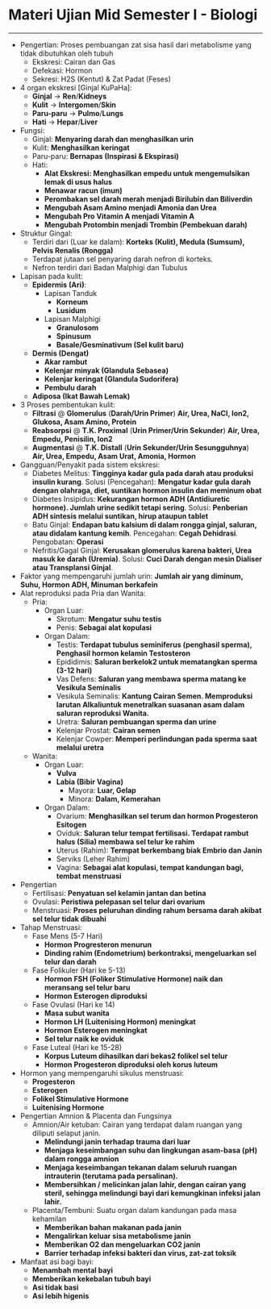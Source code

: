 # Materi Ujian Mid Semester I - Biologi

---

- Pengertian: Proses pembuangan zat sisa hasil dari metabolisme yang tidak dibutuhkan oleh tubuh
  - Ekskresi: Cairan dan Gas
  - Defekasi: Hormon
  - Sekresi:  H2S (Kentut) & Zat Padat (Feses)
- 4 organ ekskresi [Ginjal KuPaHa]:
  - **Ginjal** -> **Ren**/**Kidneys**
  - **Kulit** -> **Intergomen**/**Skin**
  - **Paru-paru** -> **Pulmo**/**Lungs**
  - **Hati** -> **Hepar**/**Liver**
- Fungsi:
  - Ginjal: **Menyaring darah dan menghasilkan urin**
  - Kulit: **Menghasilkan keringat**
  - Paru-paru: **Bernapas (Inspirasi & Ekspirasi)**
  - Hati: 
    - **Alat Ekskresi: Menghasilkan empedu untuk mengemulsikan lemak di usus halus**
    - **Menawar racun (imun)**
    - **Perombakan sel darah merah menjadi Birilubin dan Biliverdin**
    - **Mengubah Asam Amino menjadi Amonia dan Urea**
    - **Mengubah Pro Vitamin A menjadi Vitamin A**
    - **Mengubah Protombin menjadi Trombin (Pembekuan darah)**
- Struktur Gingal: 
  - Terdiri dari (Luar ke dalam): **Korteks (Kulit), Medula (Sumsum), Pelvis Renalis (Rongga)**
  - Terdapat jutaan sel penyaring darah nefron di korteks.
  - Nefron terdiri dari Badan Malphigi dan Tubulus
- Lapisan pada kulit:
  - **Epidermis (Ari)**:
    - Lapisan Tanduk
      - **Korneum**
      - **Lusidum**
    - Lapisan Malphigi
      - **Granulosom**
      - **Spinusum**
      - **Basale/Gesminativum (Sel kulit baru)**
  - **Dermis (Dengat)**
    - **Akar rambut**
    - **Kelenjar minyak (Glandula Sebasea)**
    - **Kelenjar keringat (Glandula Sudorifera)**
    - **Pembulu darah**
  - **Adiposa (Ikat Bawah Lemak)**
- 3 Proses pembentukan kulit:
  - **Filtrasi** @ **Glomerulus** (**Darah/Urin Primer**) **Air, Urea, NaCI, Ion2, Glukosa, Asam Amino, Protein**
  - **Reabsorpsi** @ **T.K. Proximal** (**Urin Primer/Urin Sekunder**) **Air, Urea, Empedu, Penisilin, Ion2**
  - **Augmentasi** @ **T.K. Distall** (**Urin Sekunder/Urin Sesungguhnya**) **Air, Urea, Empedu, Asam Urat, Amonia, Hormon**
- Gangguan/Penyakit pada sistem ekskresi:
  - Diabetes Melitus: **Tingginya kadar gula pada darah atau produksi insulin kurang**. Solusi (Pencegahan): **Mengatur kadar gula darah dengan olahraga, diet, suntikan hormon insulin dan meminum obat**
  - Diabetes Insipidus: **Kekurangan hormon ADH (Antidiuretic hormone). Jumlah urine sedikit tetapi sering**. Solusi: **Penberian ADH sintesis melalui suntikan, hirup ataupun tablet**
  - Batu Ginjal: **Endapan batu kalsium di dalam rongga ginjal, saluran, atau didalam kantung kemih**. Pencegahan: **Cegah Dehidrasi**. Pengobatan: **Operasi**
  - Nefritis/Gagal Ginjal: **Kerusakan glomerulus karena bakteri, Urea masuk ke darah (Uremia)**. Solusi: **Cuci Darah dengan mesin Dialiser atau Transplansi Ginjal**.
- Faktor yang mempengaruhi jumlah urin: **Jumlah air yang diminum, Suhu, Hormon ADH, Minuman berkafein**
- Alat reproduksi pada Pria dan Wanita:
  - Pria:
    - Organ Luar: 
      - Skrotum: **Mengatur suhu testis**
      - Penis: **Sebagai alat kopulasi**
    - Organ Dalam: 
      - Testis: **Terdapat tubulus seminiferus (penghasil sperma), Penghasil hormon kelamin Testosteron**
      - Epididimis: **Saluran berkelok2 untuk mematangkan sperma (3-12 hari)**
      - Vas Defens: **Saluran yang membawa sperma matang ke Vesikula Seminalis**
      - Vesikula Seminalis: **Kantung Cairan Semen. Memproduksi larutan Alkaliuntuk menetralkan suasanan asam dalam saluran reproduksi Wanita.**
      - Uretra: **Saluran pembuangan sperma dan urine**
      - Kelenjar Prostat: **Cairan semen**
      - Kelenjar Cowper: **Memperi perlindungan pada sperma saat melalui uretra**
  - Wanita:
    - Organ Luar:
      - **Vulva**
      - **Labia (Bibir Vagina)**
        - Mayora: **Luar, Gelap**
        - Minora: **Dalam, Kemerahan**
    - Organ Dalam:
      - Ovarium: **Menghasilkan sel terum dan hormon Progesteron Esitogen**
      - Oviduk: **Saluran telur tempat fertilisasi. Terdapat rambut halus (Silia) membawa sel telur ke rahim**
      - Uterus (Rahim): **Termpat berkembang biak Embrio dan Janin**
      - Serviks (Leher Rahim)
      - Vagina: **Sebagai alat kopulasi, tempat kandungan bagi, tembat menstruasi**
- Pengertian
  - Fertilisasi: **Penyatuan sel kelamin jantan dan betina**
  - Ovulasi: **Peristiwa pelepasan sel telur dari ovarium**
  - Menstruasi: **Proses peluruhan dinding rahum bersama darah akibat sel telur tidak dibuahi**
- Tahap Menstruasi:
  - Fase Mens (5-7 Hari)
    - **Hormon Progresteron menurun**
    - **Dinding rahim (Endometrium) berkontraksi, mengeluarkan sel telur dan darah**
  - Fase Folikuler (Hari ke 5-13)
    - **Hormon FSH (Foliker Stimulative Hormone) naik dan meransang sel telur baru**
    - **Hormon Esterogen diproduksi**
  - Fase Ovulasi (Hari ke 14)
    - **Masa subut wanita**
    - **Hormon LH (Luitenising Hormon) meningkat**
    - **Hormon Esterogen meningkat**
    - **Sel telur naik ke oviduk**
  - Fase Luteal (Hari ke 15-28)
    - **Korpus Luteum dihasilkan dari bekas2 folikel sel telur**
    - **Hormon Progesteron diproduksi oleh korus luteum**
- Hormon yang mempengaruhi sikulus menstruasi:
  - **Progesteron**
  - **Esterogen**
  - **Folikel Stimulative Hormone**
  - **Luitenising Hormone**
- Pengertian Amnion & Placenta dan Fungsinya
  - Amnion/Air ketuban: Cairan yang terdapat dalam ruangan yang diliputi selaput janin.
    - **Melindungi janin terhadap trauma dari luar**
    - **Menjaga keseimbangan suhu dan lingkungan asam-basa (pH) dalam rongga amnion**
    - **Menjaga keseimbangan tekanan dalam seluruh ruangan intrauterin (terutama pada persalinan).**
    - **Membersihkan / melicinkan jalan lahir, dengan cairan yang steril, sehingga melindungi bayi dari kemungkinan infeksi jalan lahir.**
  - Placenta/Tembuni: Suatu organ dalam kandungan pada masa kehamilan
    - **Memberikan bahan makanan pada janin**
    - **Mengalirkan keluar sisa metabolisme janin**
    - **Memberikan O2 dan mengeluarkan CO2 janin**
    - **Barrier terhadap infeksi bakteri dan virus, zat-zat toksik**
- Manfaat asi bagi bayi:
  - **Menambah mental bayi**
  - **Memberikan kekebalan tubuh bayi**
  - **Asi tidak basi**
  - **Asi lebih higenis**